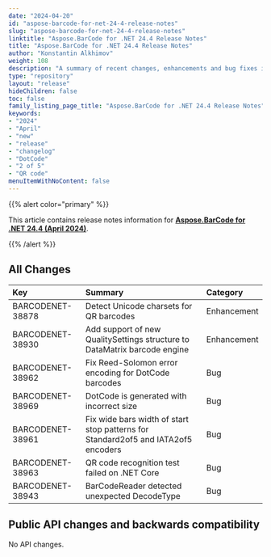 ```yaml
---
date: "2024-04-20"
id: "aspose-barcode-for-net-24-4-release-notes"
slug: "aspose-barcode-for-net-24-4-release-notes"
linktitle: "Aspose.BarCode for .NET 24.4 Release Notes"
title: "Aspose.BarCode for .NET 24.4 Release Notes"
author: "Konstantin Alkhimov"
weight: 108
description: "A summary of recent changes, enhancements and bug fixes in Aspose.BarCode for .NET 24.4.0 (April 2024) release."
type: "repository"
layout: "release"
hideChildren: false
toc: false
family_listing_page_title: "Aspose.BarCode for .NET 24.4 Release Notes"
keywords:
- "2024"
- "April"
- "new"
- "release"
- "changelog"
- "DotCode"
- "2 of 5"
- "QR code"
menuItemWithNoContent: false
---
```


{{% alert color="primary" %}}

This article contains release notes information for [**Aspose.BarCode for .NET 24.4 (April 2024)**](https://releases.aspose.com/barcode/net/new-releases/aspose.barcode-for-.net-24.4/).

{{% /alert %}}
## **All Changes**

|**Key**|**Summary**|**Category**|
| :- | :- | :- |
|BARCODENET-38878|Detect Unicode charsets for QR barcodes|Enhancement|
|BARCODENET-38930|Add support of new QualitySettings structure to DataMatrix barcode engine|Enhancement|
|BARCODENET-38962|Fix Reed-Solomon error encoding for DotCode barcodes|Bug|
|BARCODENET-38969|DotCode is generated with incorrect size|Bug|
|BARCODENET-38961|Fix wide bars width of start stop patterns for Standard2of5 and IATA2of5 encoders|Bug|
|BARCODENET-38963|QR code recognition test failed on .NET Core|Bug|
|BARCODENET-38943|BarCodeReader detected unexpected DecodeType|Bug|

## Public API changes and backwards compatibility

No API changes.
